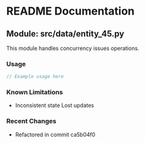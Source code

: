 # README Documentation

## Module: src/data/entity_45.py

This module handles concurrency issues operations.

### Usage

```javascript
// Example usage here
```

### Known Limitations

- Inconsistent state Lost updates

### Recent Changes

- Refactored in commit ca5b04f0
